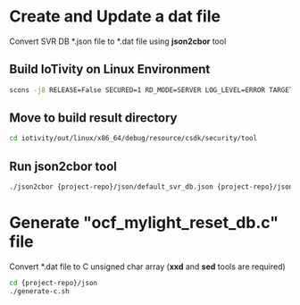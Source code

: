# Create and Update a dat file
Convert SVR DB *.json file to *.dat file using **json2cbor** tool

## Build IoTivity on Linux Environment
```sh
scons -j8 RELEASE=False SECURED=1 RD_MODE=SERVER LOG_LEVEL=ERROR TARGET_TRANSPORT=IP
```

## Move to build result directory
```sh
cd iotivity/out/linux/x86_64/debug/resource/csdk/security/tool
```

## Run json2cbor tool
```sh
./json2cbor {project-repo}/json/default_svr_db.json {project-repo}/json/default_svr_db.dat
```

# Generate "ocf_mylight_reset_db.c" file
Convert *.dat file to C unsigned char array (**xxd** and **sed** tools are required)

```sh
cd {project-repo}/json
./generate-c.sh
```
